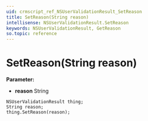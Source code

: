 ```yaml
---
uid: crmscript_ref_NSUserValidationResult_SetReason
title: SetReason(String reason)
intellisense: NSUserValidationResult.SetReason
keywords: NSUserValidationResult, GetReason
so.topic: reference
---
```


# SetReason(String reason)

**Parameter:** 
* **reason** String

```crmscript
NSUserValidationResult thing;
String reason;
thing.SetReason(reason);
```

